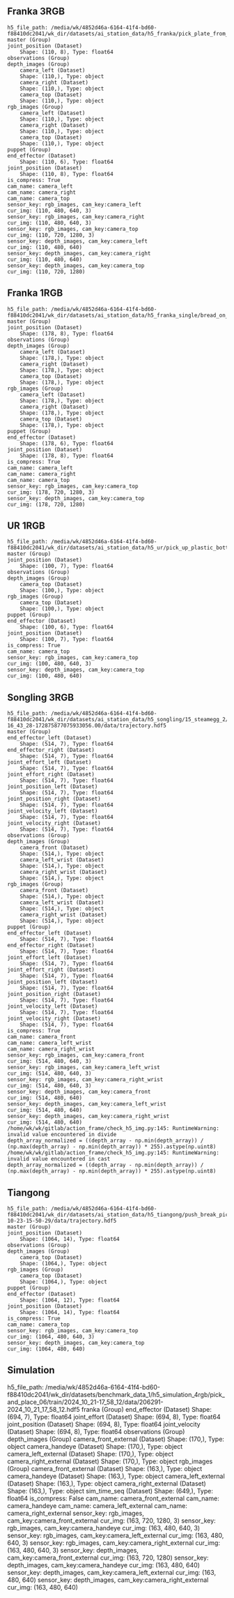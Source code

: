## Franka 3RGB

    h5_file_path: /media/wk/4852d46a-6164-41f4-bd60-f88410dc2041/wk_dir/datasets/ai_station_data/h5_franka/pick_plate_from_plate_rack/success_episodes/1017_163121/data/trajectory.hdf5
    master (Group)
    joint_position (Dataset)
        Shape: (110, 8), Type: float64
    observations (Group)
    depth_images (Group)
        camera_left (Dataset)
        Shape: (110,), Type: object
        camera_right (Dataset)
        Shape: (110,), Type: object
        camera_top (Dataset)
        Shape: (110,), Type: object
    rgb_images (Group)
        camera_left (Dataset)
        Shape: (110,), Type: object
        camera_right (Dataset)
        Shape: (110,), Type: object
        camera_top (Dataset)
        Shape: (110,), Type: object
    puppet (Group)
    end_effector (Dataset)
        Shape: (110, 6), Type: float64
    joint_position (Dataset)
        Shape: (110, 8), Type: float64
    is_compress: True
    cam_name: camera_left
    cam_name: camera_right
    cam_name: camera_top
    sensor_key: rgb_images, cam_key:camera_left
    cur_img: (110, 480, 640, 3)
    sensor_key: rgb_images, cam_key:camera_right
    cur_img: (110, 480, 640, 3)
    sensor_key: rgb_images, cam_key:camera_top
    cur_img: (110, 720, 1280, 3)
    sensor_key: depth_images, cam_key:camera_left
    cur_img: (110, 480, 640)
    sensor_key: depth_images, cam_key:camera_right
    cur_img: (110, 480, 640)
    sensor_key: depth_images, cam_key:camera_top
    cur_img: (110, 720, 1280)

## Franka 1RGB

    h5_file_path: /media/wk/4852d46a-6164-41f4-bd60-f88410dc2041/wk_dir/datasets/ai_station_data/h5_franka_single/bread_on_table/success_episodes/1023_101644/data/trajectory.hdf5
    master (Group)
    joint_position (Dataset)
        Shape: (178, 8), Type: float64
    observations (Group)
    depth_images (Group)
        camera_left (Dataset)
        Shape: (178,), Type: object
        camera_right (Dataset)
        Shape: (178,), Type: object
        camera_top (Dataset)
        Shape: (178,), Type: object
    rgb_images (Group)
        camera_left (Dataset)
        Shape: (178,), Type: object
        camera_right (Dataset)
        Shape: (178,), Type: object
        camera_top (Dataset)
        Shape: (178,), Type: object
    puppet (Group)
    end_effector (Dataset)
        Shape: (178, 6), Type: float64
    joint_position (Dataset)
        Shape: (178, 8), Type: float64
    is_compress: True
    cam_name: camera_left
    cam_name: camera_right
    cam_name: camera_top
    sensor_key: rgb_images, cam_key:camera_top
    cur_img: (178, 720, 1280, 3)
    sensor_key: depth_images, cam_key:camera_top
    cur_img: (178, 720, 1280)

## UR 1RGB

    h5_file_path: /media/wk/4852d46a-6164-41f4-bd60-f88410dc2041/wk_dir/datasets/ai_station_data/h5_ur/pick_up_plastic_bottle/success_episodes/1022_150342/data/trajectory.hdf5
    master (Group)
    joint_position (Dataset)
        Shape: (100, 7), Type: float64
    observations (Group)
    depth_images (Group)
        camera_top (Dataset)
        Shape: (100,), Type: object
    rgb_images (Group)
        camera_top (Dataset)
        Shape: (100,), Type: object
    puppet (Group)
    end_effector (Dataset)
        Shape: (100, 6), Type: float64
    joint_position (Dataset)
        Shape: (100, 7), Type: float64
    is_compress: True
    cam_name: camera_top
    sensor_key: rgb_images, cam_key:camera_top
    cur_img: (100, 480, 640, 3)
    sensor_key: depth_images, cam_key:camera_top
    cur_img: (100, 480, 640)

## Songling 3RGB

    h5_file_path: /media/wk/4852d46a-6164-41f4-bd60-f88410dc2041/wk_dir/datasets/ai_station_data/h5_songling/15_steamegg_2/success_episodes/2024_09_29-16_43_28-172875877075933056.00/data/trajectory.hdf5
    master (Group)
    end_effector_left (Dataset)
        Shape: (514, 7), Type: float64
    end_effector_right (Dataset)
        Shape: (514, 7), Type: float64
    joint_effort_left (Dataset)
        Shape: (514, 7), Type: float64
    joint_effort_right (Dataset)
        Shape: (514, 7), Type: float64
    joint_position_left (Dataset)
        Shape: (514, 7), Type: float64
    joint_position_right (Dataset)
        Shape: (514, 7), Type: float64
    joint_velocity_left (Dataset)
        Shape: (514, 7), Type: float64
    joint_velocity_right (Dataset)
        Shape: (514, 7), Type: float64
    observations (Group)
    depth_images (Group)
        camera_front (Dataset)
        Shape: (514,), Type: object
        camera_left_wrist (Dataset)
        Shape: (514,), Type: object
        camera_right_wrist (Dataset)
        Shape: (514,), Type: object
    rgb_images (Group)
        camera_front (Dataset)
        Shape: (514,), Type: object
        camera_left_wrist (Dataset)
        Shape: (514,), Type: object
        camera_right_wrist (Dataset)
        Shape: (514,), Type: object
    puppet (Group)
    end_effector_left (Dataset)
        Shape: (514, 7), Type: float64
    end_effector_right (Dataset)
        Shape: (514, 7), Type: float64
    joint_effort_left (Dataset)
        Shape: (514, 7), Type: float64
    joint_effort_right (Dataset)
        Shape: (514, 7), Type: float64
    joint_position_left (Dataset)
        Shape: (514, 7), Type: float64
    joint_position_right (Dataset)
        Shape: (514, 7), Type: float64
    joint_velocity_left (Dataset)
        Shape: (514, 7), Type: float64
    joint_velocity_right (Dataset)
        Shape: (514, 7), Type: float64
    is_compress: True
    cam_name: camera_front
    cam_name: camera_left_wrist
    cam_name: camera_right_wrist
    sensor_key: rgb_images, cam_key:camera_front
    cur_img: (514, 480, 640, 3)
    sensor_key: rgb_images, cam_key:camera_left_wrist
    cur_img: (514, 480, 640, 3)
    sensor_key: rgb_images, cam_key:camera_right_wrist
    cur_img: (514, 480, 640, 3)
    sensor_key: depth_images, cam_key:camera_front
    cur_img: (514, 480, 640)
    sensor_key: depth_images, cam_key:camera_left_wrist
    cur_img: (514, 480, 640)
    sensor_key: depth_images, cam_key:camera_right_wrist
    cur_img: (514, 480, 640)
    /home/wk/wk/gitlab/action_frame/check_h5_img.py:145: RuntimeWarning: invalid value encountered in divide
    depth_array_normalized = ((depth_array - np.min(depth_array)) / (np.max(depth_array) - np.min(depth_array)) * 255).astype(np.uint8)
    /home/wk/wk/gitlab/action_frame/check_h5_img.py:145: RuntimeWarning: invalid value encountered in cast
    depth_array_normalized = ((depth_array - np.min(depth_array)) / (np.max(depth_array) - np.min(depth_array)) * 255).astype(np.uint8)

## Tiangong

    h5_file_path: /media/wk/4852d46a-6164-41f4-bd60-f88410dc2041/wk_dir/datasets/ai_station_data/h5_tiangong/push_break_pick_shelf_insert_machine_press_switch_place_plate/success_episodes/2024-10-23-15-50-29/data/trajectory.hdf5
    master (Group)
    joint_position (Dataset)
        Shape: (1064, 14), Type: float64
    observations (Group)
    depth_images (Group)
        camera_top (Dataset)
        Shape: (1064,), Type: object
    rgb_images (Group)
        camera_top (Dataset)
        Shape: (1064,), Type: object
    puppet (Group)
    end_effector (Dataset)
        Shape: (1064, 12), Type: float64
    joint_position (Dataset)
        Shape: (1064, 14), Type: float64
    is_compress: True
    cam_name: camera_top
    sensor_key: rgb_images, cam_key:camera_top
    cur_img: (1064, 480, 640, 3)
    sensor_key: depth_images, cam_key:camera_top
    cur_img: (1064, 480, 640)

## Simulation

h5_file_path: /media/wk/4852d46a-6164-41f4-bd60-f88410dc2041/wk_dir/datasets/benchmark_data_1/h5_simulation_4rgb/pick_and_place_06/train/2024_10_21-17_58_12/data/206291-2024_10_21_17_58_12.hdf5
franka (Group)
  end_effector (Dataset)
    Shape: (694, 7), Type: float64
  joint_effort (Dataset)
    Shape: (694, 8), Type: float64
  joint_position (Dataset)
    Shape: (694, 8), Type: float64
  joint_velocity (Dataset)
    Shape: (694, 8), Type: float64
observations (Group)
  depth_images (Group)
    camera_front_external (Dataset)
      Shape: (170,), Type: object
    camera_handeye (Dataset)
      Shape: (170,), Type: object
    camera_left_external (Dataset)
      Shape: (170,), Type: object
    camera_right_external (Dataset)
      Shape: (170,), Type: object
  rgb_images (Group)
    camera_front_external (Dataset)
      Shape: (163,), Type: object
    camera_handeye (Dataset)
      Shape: (163,), Type: object
    camera_left_external (Dataset)
      Shape: (163,), Type: object
    camera_right_external (Dataset)
      Shape: (163,), Type: object
sim_time_seq (Dataset)
  Shape: (649,), Type: float64
is_compress: False
cam_name: camera_front_external
cam_name: camera_handeye
cam_name: camera_left_external
cam_name: camera_right_external
sensor_key: rgb_images, cam_key:camera_front_external
cur_img: (163, 720, 1280, 3)
sensor_key: rgb_images, cam_key:camera_handeye
cur_img: (163, 480, 640, 3)
sensor_key: rgb_images, cam_key:camera_left_external
cur_img: (163, 480, 640, 3)
sensor_key: rgb_images, cam_key:camera_right_external
cur_img: (163, 480, 640, 3)
sensor_key: depth_images, cam_key:camera_front_external
cur_img: (163, 720, 1280)
sensor_key: depth_images, cam_key:camera_handeye
cur_img: (163, 480, 640)
sensor_key: depth_images, cam_key:camera_left_external
cur_img: (163, 480, 640)
sensor_key: depth_images, cam_key:camera_right_external
cur_img: (163, 480, 640)


